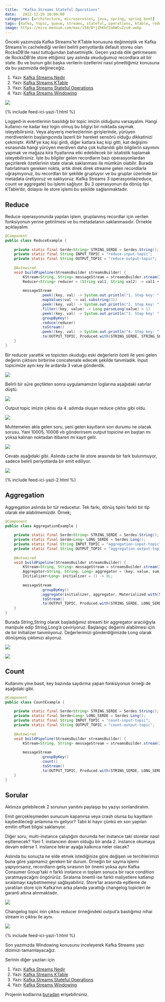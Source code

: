 ```yaml
---
title:  "Kafka Streams Stateful Operations"
date:   2022-12-26 10:00:00
categories: [architecture, microservices, java, spring, spring boot]
tags: [kafka, topic, queue, streams, stateful, operations, ktable, reduce, aggregation, count, design, best, practices, service, message broker, design, mikroservis, microservice, türkçe, yazılım, blog, nedir, örnek, nasıl yapılır, mehmet cem yücel]
image: https://miro.medium.com/max/150/0*jZhKkFZoAWCuZzs0.webp
---
```


Önceki yazımızda Kafka Streams’te KTable konusuna değinmiştik ve Kafka Streams’in cachelediği verileri belirli periyotlarda default storeu olan RocksDB’de nasıl tuttuğundan bahsetmiştik. Geçen yazıda dile getirmesem de RocksDB’de store ettiğimiz şey aslında okuduğumuz recordlara ait bir state. Bu ve bunun gibi başka verilerin özetlerini nasıl yönettiğimiz konusuna da bu yazımızda değineceğiz.

1.  Yazı:  [Kafka Streams Nedir](https://www.mehmetcemyucel.com/2022/kafka-streams-nedir)
2.  Yazı:  [Kafka Streams KTable](https://www.mehmetcemyucel.com/2022/kafka-streams-ktable)
3.  Yazı:  [Kafka Streams Stateful Operations](https://www.mehmetcemyucel.com/2022/kafka-streams-stateful-operations)
4.  Yazı:  [Kafka Streams Windowing](https://www.mehmetcemyucel.com/2022/kafka-streams-windowing)

![](https://miro.medium.com/max/1400/0*jZhKkFZoAWCuZzs0.jpg)

{% include feed-ici-yazi-1.html %}

Logged-in eventlerinin basıldığı bir topic imizin olduğunu varsayalım. Hangi kullanıcı ne kadar kez login olmuş bu bilgiyi bir noktada saymak isteyebilirsiniz. Veya alışveriş merkezlerinin girişlerinde, yürüyen merdivenlerin başlangıcında lazerli bir hareket sensörü olduğu dikkatinizi çekmiştir. AVM’ye kaç kişi girdi, diğer katlara kaç kişi gitti, kat değişimi esnasında hangi yürüyen merdiven daha çok kullanıldı gibi bilgilerin sayımını yapmak ve mağaza kira fiyatlarına etki edebilecek bir istatistik toplamak isteyebilirsiniz. İşte bu bilgiler gelen recordların bazı operasyonlardan geçirilerek özetlerinin state olarak saklanması ile mümkün olabilir. Burada hatırlatmam gereken nokta, artık direk direk streame gelen recordlarla uğraşmıyoruz, bu recordları bir şekilde grupluyor ve bu gruplar üzerinde bir metadata üretiyoruz ve saklıyoruz. Kafka Streams 3 operasyonla(reduce, count ve aggregate) bu işlemi sağlıyor. Bu 3 operasyonun da dönüş tipi KTable’dır, dolayısı ile store işlemi bu şekilde sağlanmaktadır.

## Reduce

Reduce operasyonunda yapılan işlem, gruplanmış recordlar için verilen fonksiyonun yerine getirilmesi ve bu metadatanın saklanmasıdır. Örnekle açıklayalım.

```java
@Component  
public class ReduceExample {  
  
    private static final Serde<String> STRING_SERDE = Serdes.String();  
    private static final String INPUT_TOPIC = "reduce-input-topic";  
    private static final String OUTPUT_TOPIC = "reduce-output-topic";  
  
    @Autowired  
    void buildPipeline(StreamsBuilder streamsBuilder) {  
        KStream<String, String> messageStream = streamsBuilder.stream(INPUT_TOPIC, Consumed.with(STRING_SERDE, STRING_SERDE));  
        Reducer<String> reducer = (String val1, String val2) -> val1 + val2;  
  
        messageStream  
                .peek((key, val) -> System.out.println("1. Step key: " + key + ", val: " + val))  
                .mapValues(val -> val.substring(3))  
                .peek((key, val) -> System.out.println("2. Step key: " + key + ", val: " + val))  
                .filter((key, value) -> Long.parseLong(value) > 1)  
                .peek((key, val) -> System.out.println("3. Step key: " + key + ", val: " + val))  
                .groupByKey()  
                .reduce(reducer)  
                .toStream()  
                .peek((key, val) -> System.out.println("4. Step key: " + key + ", val: " + val))  
                .to(OUTPUT_TOPIC, Produced.with(STRING_SERDE, STRING_SERDE));  
    }  
}
```

Bir reducer yarattık ve topicten okuduğu eski değerlerin özeti ile yeni gelen değerin çıktısını birbirine concatenate edecek şekilde tanımladık. Input topicimize aynı key ile ardarda 3 value gönderdik.

![](https://miro.medium.com/max/1400/1*HMHcEwVBJ4jnnAPs789aMg.png)

Belirli bir süre geçtikten sonra uygulamamızın loglarına aşağıdaki satırlar düştü.

![](https://miro.medium.com/max/530/1*vPS2DhjmBMHmDLHYjZ0naw.png)

Output topic imizin çıktısı da 4. adımda oluşan reduce çıktısı gibi oldu.

![](https://miro.medium.com/max/1400/1*6DwjziXD2hC_gCpKkrZipw.png)

Muhtemelen akla gelen soru, yeni gelen kayıtların son durumu ne olacak sorusu. Yani 10005, 10006 vb gönderirsem output topicine en baştan mı yoksa kalınan noktadan itibaren mi kayıt gelir.

![](https://miro.medium.com/max/1400/1*ELJHtwWtERXdUmeVd4StHg.png)

Cevabı aşağıdaki gibi. Aslında cache ile store arasında bir fark bulunmuyor, sadece belirli periyotlarda bir emit ediliyor.

![](https://miro.medium.com/max/1400/1*Hh0SDvPp2V0wcleGXbbNrA.png)

{% include feed-ici-yazi-2.html %}

## Aggregation

Aggregation aslında bir tür reducetur. Tek farkı, dönüş tipini farklı bir tip olarak ele alabilmemizdir. Örnek;

```java
@Component  
public class AggregationExample {  
  
    private static final Serde<String> STRING_SERDE = Serdes.String();  
    private static final Serde<Long> LONG_SERDE = Serdes.Long();  
    private static final String INPUT_TOPIC = "aggregation-input-topic";  
    private static final String OUTPUT_TOPIC = "aggregation-output-topic";  
  
    @Autowired  
    void buildPipeline(StreamsBuilder streamsBuilder) {  
        KStream<String, String> messageStream = streamsBuilder.stream(INPUT_TOPIC, Consumed.with(STRING_SERDE, STRING_SERDE));  
        Aggregator<String, String, Long> aggregator = (key, value, sum) -> Long.parseLong(value) + sum;  
        Initializer<Long> initializer = () -> 0L;  
  
        messageStream  
                .groupByKey()  
                .aggregate(initializer, aggregator, Materialized.with(STRING_SERDE, LONG_SERDE))  
                .toStream()  
                .to(OUTPUT_TOPIC, Produced.with(STRING_SERDE, LONG_SERDE));  
    }  
}
```

Burada String,String olarak başladığımız streami bir aggregator aracılığıyla manipule edip String,Long’a çeviriyoruz. Başlangıç değerini alabilmesi için de bir Initializer tanımlıyoruz. Değerlerimizi gönderdiğimizde Long olarak dönüşmüş çıktımızı alıyoruz.

![](https://miro.medium.com/max/1400/1*0CRFb92VC5yNISIQ7sCDXA.png)

![](https://miro.medium.com/max/1400/1*xexhzd2iGS-58xXkMWcRCQ.png)

## Count

Kullanımı yine basit, key bazında saydırma yapan fonksiyonun örneği de aşağıdaki gibi.

```java
@Component  
public class CountExample {  
  
    private static final Serde<String> STRING_SERDE = Serdes.String();  
    private static final Serde<Long> LONG_SERDE = Serdes.Long();  
    private static final String INPUT_TOPIC = "count-input-topic";  
    private static final String OUTPUT_TOPIC = "count-output-topic";  
  
    @Autowired  
    void buildPipeline(StreamsBuilder streamsBuilder) {  
        KStream<String, String> messageStream = streamsBuilder.stream(INPUT_TOPIC, Consumed.with(STRING_SERDE, STRING_SERDE));  
  
        messageStream  
                .groupByKey()  
                .count()  
                .toStream()  
                .to(OUTPUT_TOPIC, Produced.with(STRING_SERDE, LONG_SERDE));  
    }  
}
```

## Sorular

Aklınıza gelebilecek 2 sorunun yanıtını paylaşıp bu yazıyı sonlandıralım.

Emit gerçekleşmeden sunucum kapanırsa veya crash olursa bu kayıtların kaybedileceği anlamına mı geliyor? Tabii ki hayır çünkü en son yapılan emitin offset bilgisi saklanıyor.

Diğer soru, multi-instance çalıştığım durumda her instance taki storelar nasıl eşitlenecek? Yani 1. instanceın down olduğu bir anda 2. instance okumaya devam ederse 1. instance tekrar ayağa kalkınca neler olacak?

Aslında bu sonuçta ne elde etmek istediğinize göre değişen ve tercihlerimizi buna göre yapmamız gereken bir durum. Örneğin bir sayma işlemi yapıyorsanız, recordların geliş sırasının bir önemi yoksa aynı Kafka Consumer Group’taki n farklı instance ın toplam sonuca bir race condition yaratmayacağını öngörürüz. Sıralama önemli ise farklı maliyetlere katlanıp sıralamayı kaybetmemeyi sağlayabiliriz. Store’lar arasında eşitleme de yaratılan store için Kafka’nın arka planda yarattığı changelog topicleri ile garanti altına alınmaktadır.

![](https://miro.medium.com/max/1400/1*f4AGs8zY5GgK15AoBwLe9A.png)

Changelog topic inin çıktısı reducer örneğindeki output’a bastığımız nihai stream in çıktısı ile aynı.

![](https://miro.medium.com/max/1400/1*tJ7DQNAubsVniMZraN20CA.png)

{% include feed-ici-yazi-1.html %}


Son yazımızda Windowing konusunu inceleyerek Kafka Streams yazı dizimizi tamamlayacağız.

Serinin diğer yazıları için

1.  Yazı:  [Kafka Streams Nedir](https://www.mehmetcemyucel.com/2022/kafka-streams-nedir)
2.  Yazı:  [Kafka Streams KTable](https://www.mehmetcemyucel.com/2022/kafka-streams-ktable)
3.  Yazı:  [Kafka Streams Stateful Operations](https://www.mehmetcemyucel.com/2022/kafka-streams-stateful-operations)
4.  Yazı:  [Kafka Streams Windowing](https://www.mehmetcemyucel.com/2022/kafka-streams-windowing)

Projenin kodlarına  [buradan](https://github.com/mehmetcemyucel/kafka-streams)  erişebilirsiniz.